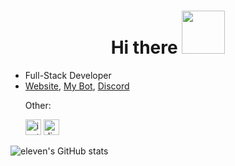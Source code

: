 <h1 align="center">Hi there <img src="https://media.tenor.com/images/17fcbd0ce85dccfae8b03f4b2b06fc97/tenor.gif" height="69px"></h1>

<ul>
  <li>Full-Stack Developer</li>
  <li><a target="_blank" href="https://eleven011.xyz">Website</a>, <a target="_blank" href="https://naturalbot.xyz/">My Bot</a>, <a target="_blank" href="https://discord.gg/roxybotlist">Discord</a></li>
  <p>Other:</p>
  <a target="_blank" href="https://www.instagram.com/yasincakmak.x/"><img height="25px" src="https://upload.wikimedia.org/wikipedia/commons/thumb/e/e7/Instagram_logo_2016.svg/768px-Instagram_logo_2016.svg.png" title="instagram"></a> <a target="_blank" href="https://discord.com/users/817498472546041888"><img height="25px" src="https://discord.com/assets/f9bb9c4af2b9c32a2c5ee0014661546d.png" title="discord"></a>
</ul>

![eleven's GitHub stats](https://github-readme-stats.vercel.app/api?username=eleventhe&show_icons=true&theme=radical)
<br>
